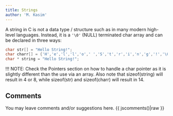 ```yaml
---
title: Strings
author: 'M. Kasim'
---
```


A string in C is not a data type / structure such as in many modern high-level languages. Instead, it is a `'\0'` (NULL) terminated char array and can be declared in three ways:

```C
char str[] = "Hello String!";
char charr[] = {'H','e','l','l','o',' ','S','t','r','i','n','g','!','\0'};
char * string = "Hello String!";
```

!!! NOTE: Check the Pointers section on how to handle a char pointer as it is slightly different than the use via an array. Also note that sizeof(string) will result in 4 or 8, while sizeof(str) and sizeof(charr) will result in 14.


## Comments
You may leave comments and/or suggestions here.
{{ jscomments()|raw }}
